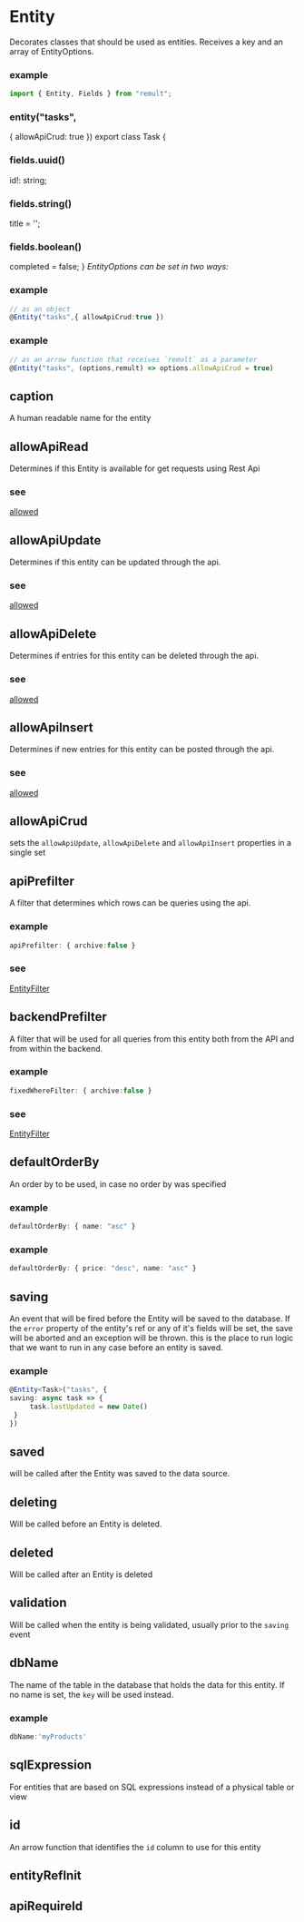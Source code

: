 # Entity
Decorates classes that should be used as entities.
Receives a key and an array of EntityOptions.
### example
```ts
import { Entity, Fields } from "remult";
```

### entity("tasks",
{
   allowApiCrud: true
})
export class Task {
### fields.uuid()

   id!: string;
### fields.string()

   title = '';
### fields.boolean()

   completed = false;
}
*EntityOptions can be set in two ways:*
### example
```ts
// as an object
@Entity("tasks",{ allowApiCrud:true })
```

### example
```ts
// as an arrow function that receives `remult` as a parameter
@Entity("tasks", (options,remult) => options.allowApiCrud = true)
```

## caption
A human readable name for the entity
## allowApiRead
Determines if this Entity is available for get requests using Rest Api
### see
[allowed](http://remult.dev/docs/allowed.html)
## allowApiUpdate
Determines if this entity can be updated through the api.
### see
[allowed](http://remult.dev/docs/allowed.html)
## allowApiDelete
Determines if entries for this entity can be deleted through the api.
### see
[allowed](http://remult.dev/docs/allowed.html)
## allowApiInsert
Determines if new entries for this entity can be posted through the api.
### see
[allowed](http://remult.dev/docs/allowed.html)
## allowApiCrud
sets  the `allowApiUpdate`, `allowApiDelete` and `allowApiInsert` properties in a single set
## apiPrefilter
A filter that determines which rows can be queries using the api.
### example
```ts
apiPrefilter: { archive:false }
```

### see
[EntityFilter](http://remult.dev/docs/entityFilter.html)

## backendPrefilter
A filter that will be used for all queries from this entity both from the API and from within the backend.
### example
```ts
fixedWhereFilter: { archive:false }
```

### see
[EntityFilter](http://remult.dev/docs/entityFilter.html)

## defaultOrderBy
An order by to be used, in case no order by was specified
### example
```ts
defaultOrderBy: { name: "asc" }
```

### example
```ts
defaultOrderBy: { price: "desc", name: "asc" }
```

## saving
An event that will be fired before the Entity will be saved to the database.
If the `error` property of the entity's ref or any of it's fields will be set, the save will be aborted and an exception will be thrown.
this is the place to run logic that we want to run in any case before an entity is saved.
### example
```ts
@Entity<Task>("tasks", {
saving: async task => {
     task.lastUpdated = new Date()
 }
})
```

## saved
will be called after the Entity was saved to the data source.
## deleting
Will be called before an Entity is deleted.
## deleted
Will be called after an Entity is deleted
## validation
Will be called when the entity is being validated, usually prior to the `saving` event
## dbName
The name of the table in the database that holds the data for this entity.
If no name is set, the `key` will be used instead.
### example
```ts
dbName:'myProducts'
```

## sqlExpression
For entities that are based on SQL expressions instead of a physical table or view
## id
An arrow function that identifies the `id` column to use for this entity
## entityRefInit
## apiRequireId
